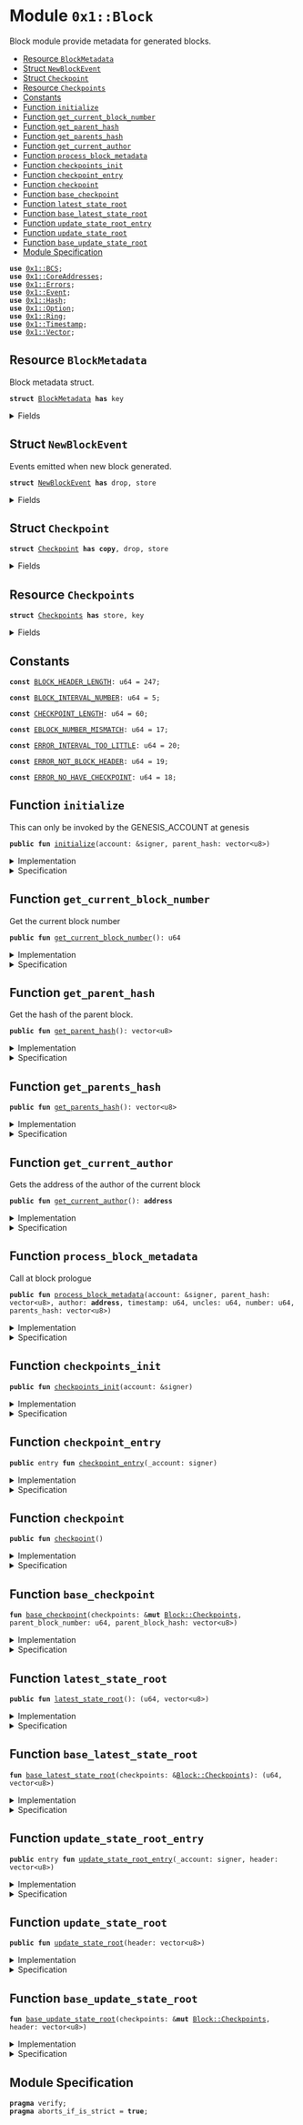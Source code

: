
<a name="0x1_Block"></a>

# Module `0x1::Block`

Block module provide metadata for generated blocks.


-  [Resource `BlockMetadata`](#0x1_Block_BlockMetadata)
-  [Struct `NewBlockEvent`](#0x1_Block_NewBlockEvent)
-  [Struct `Checkpoint`](#0x1_Block_Checkpoint)
-  [Resource `Checkpoints`](#0x1_Block_Checkpoints)
-  [Constants](#@Constants_0)
-  [Function `initialize`](#0x1_Block_initialize)
-  [Function `get_current_block_number`](#0x1_Block_get_current_block_number)
-  [Function `get_parent_hash`](#0x1_Block_get_parent_hash)
-  [Function `get_parents_hash`](#0x1_Block_get_parents_hash)
-  [Function `get_current_author`](#0x1_Block_get_current_author)
-  [Function `process_block_metadata`](#0x1_Block_process_block_metadata)
-  [Function `checkpoints_init`](#0x1_Block_checkpoints_init)
-  [Function `checkpoint_entry`](#0x1_Block_checkpoint_entry)
-  [Function `checkpoint`](#0x1_Block_checkpoint)
-  [Function `base_checkpoint`](#0x1_Block_base_checkpoint)
-  [Function `latest_state_root`](#0x1_Block_latest_state_root)
-  [Function `base_latest_state_root`](#0x1_Block_base_latest_state_root)
-  [Function `update_state_root_entry`](#0x1_Block_update_state_root_entry)
-  [Function `update_state_root`](#0x1_Block_update_state_root)
-  [Function `base_update_state_root`](#0x1_Block_base_update_state_root)
-  [Module Specification](#@Module_Specification_1)


<pre><code><b>use</b> <a href="BCS.md#0x1_BCS">0x1::BCS</a>;
<b>use</b> <a href="CoreAddresses.md#0x1_CoreAddresses">0x1::CoreAddresses</a>;
<b>use</b> <a href="Errors.md#0x1_Errors">0x1::Errors</a>;
<b>use</b> <a href="Event.md#0x1_Event">0x1::Event</a>;
<b>use</b> <a href="Hash.md#0x1_Hash">0x1::Hash</a>;
<b>use</b> <a href="Option.md#0x1_Option">0x1::Option</a>;
<b>use</b> <a href="Ring.md#0x1_Ring">0x1::Ring</a>;
<b>use</b> <a href="Timestamp.md#0x1_Timestamp">0x1::Timestamp</a>;
<b>use</b> <a href="Vector.md#0x1_Vector">0x1::Vector</a>;
</code></pre>



<a name="0x1_Block_BlockMetadata"></a>

## Resource `BlockMetadata`

Block metadata struct.


<pre><code><b>struct</b> <a href="Block.md#0x1_Block_BlockMetadata">BlockMetadata</a> <b>has</b> key
</code></pre>



<details>
<summary>Fields</summary>


<dl>
<dt>
<code>number: u64</code>
</dt>
<dd>
 number of the current block
</dd>
<dt>
<code>parent_hash: vector&lt;u8&gt;</code>
</dt>
<dd>
 Hash of the parent block.
</dd>
<dt>
<code>author: <b>address</b></code>
</dt>
<dd>
 Author of the current block.
</dd>
<dt>
<code>uncles: u64</code>
</dt>
<dd>
 number of uncles.
</dd>
<dt>
<code>parents_hash: vector&lt;u8&gt;</code>
</dt>
<dd>
 An Array of the parents hash for a Dag block.
</dd>
<dt>
<code>new_block_events: <a href="Event.md#0x1_Event_EventHandle">Event::EventHandle</a>&lt;<a href="Block.md#0x1_Block_NewBlockEvent">Block::NewBlockEvent</a>&gt;</code>
</dt>
<dd>
 Handle of events when new blocks are emitted
</dd>
</dl>


</details>

<a name="0x1_Block_NewBlockEvent"></a>

## Struct `NewBlockEvent`

Events emitted when new block generated.


<pre><code><b>struct</b> <a href="Block.md#0x1_Block_NewBlockEvent">NewBlockEvent</a> <b>has</b> drop, store
</code></pre>



<details>
<summary>Fields</summary>


<dl>
<dt>
<code>number: u64</code>
</dt>
<dd>

</dd>
<dt>
<code>author: <b>address</b></code>
</dt>
<dd>

</dd>
<dt>
<code>timestamp: u64</code>
</dt>
<dd>

</dd>
<dt>
<code>uncles: u64</code>
</dt>
<dd>

</dd>
<dt>
<code>parents_hash: vector&lt;u8&gt;</code>
</dt>
<dd>

</dd>
</dl>


</details>

<a name="0x1_Block_Checkpoint"></a>

## Struct `Checkpoint`



<pre><code><b>struct</b> <a href="Block.md#0x1_Block_Checkpoint">Checkpoint</a> <b>has</b> <b>copy</b>, drop, store
</code></pre>



<details>
<summary>Fields</summary>


<dl>
<dt>
<code>block_number: u64</code>
</dt>
<dd>

</dd>
<dt>
<code>block_hash: vector&lt;u8&gt;</code>
</dt>
<dd>

</dd>
<dt>
<code>state_root: <a href="Option.md#0x1_Option_Option">Option::Option</a>&lt;vector&lt;u8&gt;&gt;</code>
</dt>
<dd>

</dd>
</dl>


</details>

<a name="0x1_Block_Checkpoints"></a>

## Resource `Checkpoints`



<pre><code><b>struct</b> <a href="Block.md#0x1_Block_Checkpoints">Checkpoints</a> <b>has</b> store, key
</code></pre>



<details>
<summary>Fields</summary>


<dl>
<dt>
<code>checkpoints: <a href="Ring.md#0x1_Ring_Ring">Ring::Ring</a>&lt;<a href="Block.md#0x1_Block_Checkpoint">Block::Checkpoint</a>&gt;</code>
</dt>
<dd>

</dd>
<dt>
<code>index: u64</code>
</dt>
<dd>

</dd>
<dt>
<code>last_number: u64</code>
</dt>
<dd>

</dd>
</dl>


</details>

<a name="@Constants_0"></a>

## Constants


<a name="0x1_Block_BLOCK_HEADER_LENGTH"></a>



<pre><code><b>const</b> <a href="Block.md#0x1_Block_BLOCK_HEADER_LENGTH">BLOCK_HEADER_LENGTH</a>: u64 = 247;
</code></pre>



<a name="0x1_Block_BLOCK_INTERVAL_NUMBER"></a>



<pre><code><b>const</b> <a href="Block.md#0x1_Block_BLOCK_INTERVAL_NUMBER">BLOCK_INTERVAL_NUMBER</a>: u64 = 5;
</code></pre>



<a name="0x1_Block_CHECKPOINT_LENGTH"></a>



<pre><code><b>const</b> <a href="Block.md#0x1_Block_CHECKPOINT_LENGTH">CHECKPOINT_LENGTH</a>: u64 = 60;
</code></pre>



<a name="0x1_Block_EBLOCK_NUMBER_MISMATCH"></a>



<pre><code><b>const</b> <a href="Block.md#0x1_Block_EBLOCK_NUMBER_MISMATCH">EBLOCK_NUMBER_MISMATCH</a>: u64 = 17;
</code></pre>



<a name="0x1_Block_ERROR_INTERVAL_TOO_LITTLE"></a>



<pre><code><b>const</b> <a href="Block.md#0x1_Block_ERROR_INTERVAL_TOO_LITTLE">ERROR_INTERVAL_TOO_LITTLE</a>: u64 = 20;
</code></pre>



<a name="0x1_Block_ERROR_NOT_BLOCK_HEADER"></a>



<pre><code><b>const</b> <a href="Block.md#0x1_Block_ERROR_NOT_BLOCK_HEADER">ERROR_NOT_BLOCK_HEADER</a>: u64 = 19;
</code></pre>



<a name="0x1_Block_ERROR_NO_HAVE_CHECKPOINT"></a>



<pre><code><b>const</b> <a href="Block.md#0x1_Block_ERROR_NO_HAVE_CHECKPOINT">ERROR_NO_HAVE_CHECKPOINT</a>: u64 = 18;
</code></pre>



<a name="0x1_Block_initialize"></a>

## Function `initialize`

This can only be invoked by the GENESIS_ACCOUNT at genesis


<pre><code><b>public</b> <b>fun</b> <a href="Block.md#0x1_Block_initialize">initialize</a>(account: &signer, parent_hash: vector&lt;u8&gt;)
</code></pre>



<details>
<summary>Implementation</summary>


<pre><code><b>public</b> <b>fun</b> <a href="Block.md#0x1_Block_initialize">initialize</a>(account: &signer, parent_hash: vector&lt;u8&gt;) {
    <a href="Timestamp.md#0x1_Timestamp_assert_genesis">Timestamp::assert_genesis</a>();
    <a href="CoreAddresses.md#0x1_CoreAddresses_assert_genesis_address">CoreAddresses::assert_genesis_address</a>(account);

    <b>move_to</b>&lt;<a href="Block.md#0x1_Block_BlockMetadata">BlockMetadata</a>&gt;(
        account,
        <a href="Block.md#0x1_Block_BlockMetadata">BlockMetadata</a> {
            number: 0,
            parent_hash,
            author: <a href="CoreAddresses.md#0x1_CoreAddresses_GENESIS_ADDRESS">CoreAddresses::GENESIS_ADDRESS</a>(),
            uncles: 0,
            parents_hash: <a href="Vector.md#0x1_Vector_empty">Vector::empty</a>(),
            new_block_events: <a href="Event.md#0x1_Event_new_event_handle">Event::new_event_handle</a>&lt;<a href="Block.md#0x1_Block_NewBlockEvent">Self::NewBlockEvent</a>&gt;(account),
        });
}
</code></pre>



</details>

<details>
<summary>Specification</summary>



<pre><code><b>aborts_if</b> !<a href="Timestamp.md#0x1_Timestamp_is_genesis">Timestamp::is_genesis</a>();
<b>aborts_if</b> <a href="Signer.md#0x1_Signer_address_of">Signer::address_of</a>(account) != <a href="CoreAddresses.md#0x1_CoreAddresses_GENESIS_ADDRESS">CoreAddresses::GENESIS_ADDRESS</a>();
<b>aborts_if</b> <b>exists</b>&lt;<a href="Block.md#0x1_Block_BlockMetadata">BlockMetadata</a>&gt;(<a href="Signer.md#0x1_Signer_address_of">Signer::address_of</a>(account));
</code></pre>



</details>

<a name="0x1_Block_get_current_block_number"></a>

## Function `get_current_block_number`

Get the current block number


<pre><code><b>public</b> <b>fun</b> <a href="Block.md#0x1_Block_get_current_block_number">get_current_block_number</a>(): u64
</code></pre>



<details>
<summary>Implementation</summary>


<pre><code><b>public</b> <b>fun</b> <a href="Block.md#0x1_Block_get_current_block_number">get_current_block_number</a>(): u64 <b>acquires</b> <a href="Block.md#0x1_Block_BlockMetadata">BlockMetadata</a> {
  <b>borrow_global</b>&lt;<a href="Block.md#0x1_Block_BlockMetadata">BlockMetadata</a>&gt;(<a href="CoreAddresses.md#0x1_CoreAddresses_GENESIS_ADDRESS">CoreAddresses::GENESIS_ADDRESS</a>()).number
}
</code></pre>



</details>

<details>
<summary>Specification</summary>



<pre><code><b>aborts_if</b> !<b>exists</b>&lt;<a href="Block.md#0x1_Block_BlockMetadata">BlockMetadata</a>&gt;(<a href="CoreAddresses.md#0x1_CoreAddresses_GENESIS_ADDRESS">CoreAddresses::GENESIS_ADDRESS</a>());
</code></pre>



</details>

<a name="0x1_Block_get_parent_hash"></a>

## Function `get_parent_hash`

Get the hash of the parent block.


<pre><code><b>public</b> <b>fun</b> <a href="Block.md#0x1_Block_get_parent_hash">get_parent_hash</a>(): vector&lt;u8&gt;
</code></pre>



<details>
<summary>Implementation</summary>


<pre><code><b>public</b> <b>fun</b> <a href="Block.md#0x1_Block_get_parent_hash">get_parent_hash</a>(): vector&lt;u8&gt; <b>acquires</b> <a href="Block.md#0x1_Block_BlockMetadata">BlockMetadata</a> {
  *&<b>borrow_global</b>&lt;<a href="Block.md#0x1_Block_BlockMetadata">BlockMetadata</a>&gt;(<a href="CoreAddresses.md#0x1_CoreAddresses_GENESIS_ADDRESS">CoreAddresses::GENESIS_ADDRESS</a>()).parent_hash
}
</code></pre>



</details>

<details>
<summary>Specification</summary>



<pre><code><b>aborts_if</b> !<b>exists</b>&lt;<a href="Block.md#0x1_Block_BlockMetadata">BlockMetadata</a>&gt;(<a href="CoreAddresses.md#0x1_CoreAddresses_GENESIS_ADDRESS">CoreAddresses::GENESIS_ADDRESS</a>());
</code></pre>



</details>

<a name="0x1_Block_get_parents_hash"></a>

## Function `get_parents_hash`



<pre><code><b>public</b> <b>fun</b> <a href="Block.md#0x1_Block_get_parents_hash">get_parents_hash</a>(): vector&lt;u8&gt;
</code></pre>



<details>
<summary>Implementation</summary>


<pre><code><b>public</b> <b>fun</b> <a href="Block.md#0x1_Block_get_parents_hash">get_parents_hash</a>(): vector&lt;u8&gt; <b>acquires</b> <a href="Block.md#0x1_Block_BlockMetadata">BlockMetadata</a> {
    *&<b>borrow_global</b>&lt;<a href="Block.md#0x1_Block_BlockMetadata">BlockMetadata</a>&gt;(<a href="CoreAddresses.md#0x1_CoreAddresses_GENESIS_ADDRESS">CoreAddresses::GENESIS_ADDRESS</a>()).parents_hash
}
</code></pre>



</details>

<details>
<summary>Specification</summary>



<pre><code><b>aborts_if</b> !<b>exists</b>&lt;<a href="Block.md#0x1_Block_BlockMetadata">BlockMetadata</a>&gt;(<a href="CoreAddresses.md#0x1_CoreAddresses_GENESIS_ADDRESS">CoreAddresses::GENESIS_ADDRESS</a>());
</code></pre>



</details>

<a name="0x1_Block_get_current_author"></a>

## Function `get_current_author`

Gets the address of the author of the current block


<pre><code><b>public</b> <b>fun</b> <a href="Block.md#0x1_Block_get_current_author">get_current_author</a>(): <b>address</b>
</code></pre>



<details>
<summary>Implementation</summary>


<pre><code><b>public</b> <b>fun</b> <a href="Block.md#0x1_Block_get_current_author">get_current_author</a>(): <b>address</b> <b>acquires</b> <a href="Block.md#0x1_Block_BlockMetadata">BlockMetadata</a> {
  <b>borrow_global</b>&lt;<a href="Block.md#0x1_Block_BlockMetadata">BlockMetadata</a>&gt;(<a href="CoreAddresses.md#0x1_CoreAddresses_GENESIS_ADDRESS">CoreAddresses::GENESIS_ADDRESS</a>()).author
}
</code></pre>



</details>

<details>
<summary>Specification</summary>



<pre><code><b>aborts_if</b> !<b>exists</b>&lt;<a href="Block.md#0x1_Block_BlockMetadata">BlockMetadata</a>&gt;(<a href="CoreAddresses.md#0x1_CoreAddresses_GENESIS_ADDRESS">CoreAddresses::GENESIS_ADDRESS</a>());
</code></pre>



</details>

<a name="0x1_Block_process_block_metadata"></a>

## Function `process_block_metadata`

Call at block prologue


<pre><code><b>public</b> <b>fun</b> <a href="Block.md#0x1_Block_process_block_metadata">process_block_metadata</a>(account: &signer, parent_hash: vector&lt;u8&gt;, author: <b>address</b>, timestamp: u64, uncles: u64, number: u64, parents_hash: vector&lt;u8&gt;)
</code></pre>



<details>
<summary>Implementation</summary>


<pre><code><b>public</b> <b>fun</b> <a href="Block.md#0x1_Block_process_block_metadata">process_block_metadata</a>(account: &signer, parent_hash: vector&lt;u8&gt;,author: <b>address</b>, timestamp: u64, uncles:u64, number:u64, parents_hash: vector&lt;u8&gt;) <b>acquires</b> <a href="Block.md#0x1_Block_BlockMetadata">BlockMetadata</a>{
    <a href="CoreAddresses.md#0x1_CoreAddresses_assert_genesis_address">CoreAddresses::assert_genesis_address</a>(account);

    <b>let</b> block_metadata_ref = <b>borrow_global_mut</b>&lt;<a href="Block.md#0x1_Block_BlockMetadata">BlockMetadata</a>&gt;(<a href="CoreAddresses.md#0x1_CoreAddresses_GENESIS_ADDRESS">CoreAddresses::GENESIS_ADDRESS</a>());
    <b>assert</b>!(number == (block_metadata_ref.number + 1), <a href="Errors.md#0x1_Errors_invalid_argument">Errors::invalid_argument</a>(<a href="Block.md#0x1_Block_EBLOCK_NUMBER_MISMATCH">EBLOCK_NUMBER_MISMATCH</a>));
    block_metadata_ref.number = number;
    block_metadata_ref.author= author;
    block_metadata_ref.parent_hash = parent_hash;
    block_metadata_ref.uncles = uncles;
    block_metadata_ref.parents_hash = parents_hash;

    <a href="Event.md#0x1_Event_emit_event">Event::emit_event</a>&lt;<a href="Block.md#0x1_Block_NewBlockEvent">NewBlockEvent</a>&gt;(
      &<b>mut</b> block_metadata_ref.new_block_events,
      <a href="Block.md#0x1_Block_NewBlockEvent">NewBlockEvent</a> {
          number,
          author,
          timestamp,
          uncles,
          parents_hash,
      }
    );
}
</code></pre>



</details>

<details>
<summary>Specification</summary>



<pre><code><b>aborts_if</b> <a href="Signer.md#0x1_Signer_address_of">Signer::address_of</a>(account) != <a href="CoreAddresses.md#0x1_CoreAddresses_GENESIS_ADDRESS">CoreAddresses::GENESIS_ADDRESS</a>();
<b>aborts_if</b> !<b>exists</b>&lt;<a href="Block.md#0x1_Block_BlockMetadata">BlockMetadata</a>&gt;(<a href="CoreAddresses.md#0x1_CoreAddresses_GENESIS_ADDRESS">CoreAddresses::GENESIS_ADDRESS</a>());
<b>aborts_if</b> number != <b>global</b>&lt;<a href="Block.md#0x1_Block_BlockMetadata">BlockMetadata</a>&gt;(<a href="CoreAddresses.md#0x1_CoreAddresses_GENESIS_ADDRESS">CoreAddresses::GENESIS_ADDRESS</a>()).number + 1;
</code></pre>




<a name="0x1_Block_AbortsIfBlockMetadataNotExist"></a>


<pre><code><b>schema</b> <a href="Block.md#0x1_Block_AbortsIfBlockMetadataNotExist">AbortsIfBlockMetadataNotExist</a> {
    <b>aborts_if</b> !<b>exists</b>&lt;<a href="Block.md#0x1_Block_BlockMetadata">BlockMetadata</a>&gt;(<a href="CoreAddresses.md#0x1_CoreAddresses_GENESIS_ADDRESS">CoreAddresses::GENESIS_ADDRESS</a>());
}
</code></pre>



</details>

<a name="0x1_Block_checkpoints_init"></a>

## Function `checkpoints_init`



<pre><code><b>public</b> <b>fun</b> <a href="Block.md#0x1_Block_checkpoints_init">checkpoints_init</a>(account: &signer)
</code></pre>



<details>
<summary>Implementation</summary>


<pre><code><b>public</b> <b>fun</b> <a href="Block.md#0x1_Block_checkpoints_init">checkpoints_init</a>(account: &signer){
    <a href="CoreAddresses.md#0x1_CoreAddresses_assert_genesis_address">CoreAddresses::assert_genesis_address</a>(account);

    <b>let</b> checkpoints = <a href="Ring.md#0x1_Ring_create_with_capacity">Ring::create_with_capacity</a>&lt;<a href="Block.md#0x1_Block_Checkpoint">Checkpoint</a>&gt;(<a href="Block.md#0x1_Block_CHECKPOINT_LENGTH">CHECKPOINT_LENGTH</a>);
    <b>move_to</b>&lt;<a href="Block.md#0x1_Block_Checkpoints">Checkpoints</a>&gt;(
        account,
        <a href="Block.md#0x1_Block_Checkpoints">Checkpoints</a> {
           checkpoints,
           index        : 0,
           last_number  : 0,
    });
}
</code></pre>



</details>

<details>
<summary>Specification</summary>



<pre><code><b>pragma</b> verify = <b>false</b>;
</code></pre>



</details>

<a name="0x1_Block_checkpoint_entry"></a>

## Function `checkpoint_entry`



<pre><code><b>public</b> entry <b>fun</b> <a href="Block.md#0x1_Block_checkpoint_entry">checkpoint_entry</a>(_account: signer)
</code></pre>



<details>
<summary>Implementation</summary>


<pre><code><b>public</b> entry <b>fun</b> <a href="Block.md#0x1_Block_checkpoint_entry">checkpoint_entry</a>(_account: signer) <b>acquires</b> <a href="Block.md#0x1_Block_BlockMetadata">BlockMetadata</a>, <a href="Block.md#0x1_Block_Checkpoints">Checkpoints</a> {
    <a href="Block.md#0x1_Block_checkpoint">checkpoint</a>();
}
</code></pre>



</details>

<details>
<summary>Specification</summary>



<pre><code><b>pragma</b> verify = <b>false</b>;
</code></pre>



</details>

<a name="0x1_Block_checkpoint"></a>

## Function `checkpoint`



<pre><code><b>public</b> <b>fun</b> <a href="Block.md#0x1_Block_checkpoint">checkpoint</a>()
</code></pre>



<details>
<summary>Implementation</summary>


<pre><code><b>public</b> <b>fun</b> <a href="Block.md#0x1_Block_checkpoint">checkpoint</a>() <b>acquires</b> <a href="Block.md#0x1_Block_BlockMetadata">BlockMetadata</a>, <a href="Block.md#0x1_Block_Checkpoints">Checkpoints</a>{
    <b>let</b> parent_block_number = <a href="Block.md#0x1_Block_get_current_block_number">get_current_block_number</a>() - 1;
    <b>let</b> parent_block_hash   = <a href="Block.md#0x1_Block_get_parent_hash">get_parent_hash</a>();

    <b>let</b> checkpoints = <b>borrow_global_mut</b>&lt;<a href="Block.md#0x1_Block_Checkpoints">Checkpoints</a>&gt;(<a href="CoreAddresses.md#0x1_CoreAddresses_GENESIS_ADDRESS">CoreAddresses::GENESIS_ADDRESS</a>());
    <a href="Block.md#0x1_Block_base_checkpoint">base_checkpoint</a>(checkpoints, parent_block_number, parent_block_hash);

}
</code></pre>



</details>

<details>
<summary>Specification</summary>



<pre><code><b>pragma</b> verify = <b>false</b>;
</code></pre>



</details>

<a name="0x1_Block_base_checkpoint"></a>

## Function `base_checkpoint`



<pre><code><b>fun</b> <a href="Block.md#0x1_Block_base_checkpoint">base_checkpoint</a>(checkpoints: &<b>mut</b> <a href="Block.md#0x1_Block_Checkpoints">Block::Checkpoints</a>, parent_block_number: u64, parent_block_hash: vector&lt;u8&gt;)
</code></pre>



<details>
<summary>Implementation</summary>


<pre><code><b>fun</b> <a href="Block.md#0x1_Block_base_checkpoint">base_checkpoint</a>(checkpoints: &<b>mut</b> <a href="Block.md#0x1_Block_Checkpoints">Checkpoints</a>, parent_block_number: u64, parent_block_hash:vector&lt;u8&gt;){
    <b>assert</b>!(checkpoints.last_number + <a href="Block.md#0x1_Block_BLOCK_INTERVAL_NUMBER">BLOCK_INTERVAL_NUMBER</a> &lt;= parent_block_number || checkpoints.last_number == 0, <a href="Errors.md#0x1_Errors_invalid_argument">Errors::invalid_argument</a>(<a href="Block.md#0x1_Block_ERROR_INTERVAL_TOO_LITTLE">ERROR_INTERVAL_TOO_LITTLE</a>));

    checkpoints.index = checkpoints.index + 1;
    checkpoints.last_number = parent_block_number;
    <b>let</b> op_checkpoint = <a href="Ring.md#0x1_Ring_push">Ring::push</a>&lt;<a href="Block.md#0x1_Block_Checkpoint">Checkpoint</a>&gt;(&<b>mut</b> checkpoints.checkpoints, <a href="Block.md#0x1_Block_Checkpoint">Checkpoint</a> {
                                                            block_number: parent_block_number,
                                                            block_hash: parent_block_hash,
                                                            state_root: <a href="Option.md#0x1_Option_none">Option::none</a>&lt;vector&lt;u8&gt;&gt;(),
                                                        } );
    <b>if</b>(<a href="Option.md#0x1_Option_is_some">Option::is_some</a>(&op_checkpoint)){
        <a href="Option.md#0x1_Option_destroy_some">Option::destroy_some</a>(op_checkpoint);
    }<b>else</b>{
        <a href="Option.md#0x1_Option_destroy_none">Option::destroy_none</a>(op_checkpoint);
    }
}
</code></pre>



</details>

<details>
<summary>Specification</summary>



<pre><code><b>pragma</b> verify = <b>false</b>;
</code></pre>



</details>

<a name="0x1_Block_latest_state_root"></a>

## Function `latest_state_root`



<pre><code><b>public</b> <b>fun</b> <a href="Block.md#0x1_Block_latest_state_root">latest_state_root</a>(): (u64, vector&lt;u8&gt;)
</code></pre>



<details>
<summary>Implementation</summary>


<pre><code><b>public</b> <b>fun</b> <a href="Block.md#0x1_Block_latest_state_root">latest_state_root</a>():(u64,vector&lt;u8&gt;) <b>acquires</b>  <a href="Block.md#0x1_Block_Checkpoints">Checkpoints</a>{
    <b>let</b> checkpoints = <b>borrow_global</b>&lt;<a href="Block.md#0x1_Block_Checkpoints">Checkpoints</a>&gt;(<a href="CoreAddresses.md#0x1_CoreAddresses_GENESIS_ADDRESS">CoreAddresses::GENESIS_ADDRESS</a>());
    <a href="Block.md#0x1_Block_base_latest_state_root">base_latest_state_root</a>(checkpoints)
}
</code></pre>



</details>

<details>
<summary>Specification</summary>



<pre><code><b>pragma</b> verify = <b>false</b>;
</code></pre>



</details>

<a name="0x1_Block_base_latest_state_root"></a>

## Function `base_latest_state_root`



<pre><code><b>fun</b> <a href="Block.md#0x1_Block_base_latest_state_root">base_latest_state_root</a>(checkpoints: &<a href="Block.md#0x1_Block_Checkpoints">Block::Checkpoints</a>): (u64, vector&lt;u8&gt;)
</code></pre>



<details>
<summary>Implementation</summary>


<pre><code><b>fun</b> <a href="Block.md#0x1_Block_base_latest_state_root">base_latest_state_root</a>(checkpoints: &<a href="Block.md#0x1_Block_Checkpoints">Checkpoints</a>):(u64,vector&lt;u8&gt;){
    <b>let</b> len = <a href="Ring.md#0x1_Ring_capacity">Ring::capacity</a>&lt;<a href="Block.md#0x1_Block_Checkpoint">Checkpoint</a>&gt;(&checkpoints.checkpoints);
    <b>let</b> j = <b>if</b>(checkpoints.index &lt; len - 1){
        checkpoints.index
    }<b>else</b>{
        len
    };
    <b>let</b> i = checkpoints.index;
    <b>while</b>( j &gt; 0){
        <b>let</b> op_checkpoint = <a href="Ring.md#0x1_Ring_borrow">Ring::borrow</a>(&checkpoints.checkpoints, i - 1 );
        <b>if</b>( <a href="Option.md#0x1_Option_is_some">Option::is_some</a>(op_checkpoint) && <a href="Option.md#0x1_Option_is_some">Option::is_some</a>(&<a href="Option.md#0x1_Option_borrow">Option::borrow</a>(op_checkpoint).state_root) ) {
            <b>let</b> state_root = <a href="Option.md#0x1_Option_borrow">Option::borrow</a>(&<a href="Option.md#0x1_Option_borrow">Option::borrow</a>(op_checkpoint).state_root);
            <b>return</b> (<a href="Option.md#0x1_Option_borrow">Option::borrow</a>(op_checkpoint).block_number, *state_root)
        };
        j = j - 1;
        i = i - 1;
    };

    <b>abort</b> <a href="Errors.md#0x1_Errors_invalid_state">Errors::invalid_state</a>(<a href="Block.md#0x1_Block_ERROR_NO_HAVE_CHECKPOINT">ERROR_NO_HAVE_CHECKPOINT</a>)
}
</code></pre>



</details>

<details>
<summary>Specification</summary>



<pre><code><b>pragma</b> verify = <b>false</b>;
</code></pre>



</details>

<a name="0x1_Block_update_state_root_entry"></a>

## Function `update_state_root_entry`



<pre><code><b>public</b> entry <b>fun</b> <a href="Block.md#0x1_Block_update_state_root_entry">update_state_root_entry</a>(_account: signer, header: vector&lt;u8&gt;)
</code></pre>



<details>
<summary>Implementation</summary>


<pre><code><b>public</b> entry <b>fun</b> <a href="Block.md#0x1_Block_update_state_root_entry">update_state_root_entry</a>(_account: signer , header: vector&lt;u8&gt;)
<b>acquires</b> <a href="Block.md#0x1_Block_Checkpoints">Checkpoints</a> {
    <a href="Block.md#0x1_Block_update_state_root">update_state_root</a>(header);
}
</code></pre>



</details>

<details>
<summary>Specification</summary>



<pre><code><b>pragma</b> verify = <b>false</b>;
</code></pre>



</details>

<a name="0x1_Block_update_state_root"></a>

## Function `update_state_root`



<pre><code><b>public</b> <b>fun</b> <a href="Block.md#0x1_Block_update_state_root">update_state_root</a>(header: vector&lt;u8&gt;)
</code></pre>



<details>
<summary>Implementation</summary>


<pre><code><b>public</b> <b>fun</b> <a href="Block.md#0x1_Block_update_state_root">update_state_root</a>(header: vector&lt;u8&gt;) <b>acquires</b>  <a href="Block.md#0x1_Block_Checkpoints">Checkpoints</a> {
    <b>let</b> checkpoints = <b>borrow_global_mut</b>&lt;<a href="Block.md#0x1_Block_Checkpoints">Checkpoints</a>&gt;(<a href="CoreAddresses.md#0x1_CoreAddresses_GENESIS_ADDRESS">CoreAddresses::GENESIS_ADDRESS</a>());
    <a href="Block.md#0x1_Block_base_update_state_root">base_update_state_root</a>(checkpoints, header);
}
</code></pre>



</details>

<details>
<summary>Specification</summary>



<pre><code><b>pragma</b> verify = <b>false</b>;
</code></pre>



</details>

<a name="0x1_Block_base_update_state_root"></a>

## Function `base_update_state_root`



<pre><code><b>fun</b> <a href="Block.md#0x1_Block_base_update_state_root">base_update_state_root</a>(checkpoints: &<b>mut</b> <a href="Block.md#0x1_Block_Checkpoints">Block::Checkpoints</a>, header: vector&lt;u8&gt;)
</code></pre>



<details>
<summary>Implementation</summary>


<pre><code><b>fun</b> <a href="Block.md#0x1_Block_base_update_state_root">base_update_state_root</a>(checkpoints: &<b>mut</b> <a href="Block.md#0x1_Block_Checkpoints">Checkpoints</a>, header: vector&lt;u8&gt;){
    <b>let</b> prefix = <a href="Hash.md#0x1_Hash_sha3_256">Hash::sha3_256</a>(b"STARCOIN::BlockHeader");

    //parent_hash
    <b>let</b> new_offset = <a href="BCS.md#0x1_BCS_skip_bytes">BCS::skip_bytes</a>(&header,0);
    //timestamp
    <b>let</b> new_offset = <a href="BCS.md#0x1_BCS_skip_u64">BCS::skip_u64</a>(&header,new_offset);
    //number
    <b>let</b> (number,new_offset) = <a href="BCS.md#0x1_BCS_deserialize_u64">BCS::deserialize_u64</a>(&header,new_offset);
    //author
    new_offset = <a href="BCS.md#0x1_BCS_skip_address">BCS::skip_address</a>(&header,new_offset);
    //author_auth_key
    new_offset = <a href="BCS.md#0x1_BCS_skip_option_bytes">BCS::skip_option_bytes</a>(&header,new_offset);
    //txn_accumulator_root
    new_offset = <a href="BCS.md#0x1_BCS_skip_bytes">BCS::skip_bytes</a>(&header,new_offset);
    //block_accumulator_root
    new_offset = <a href="BCS.md#0x1_BCS_skip_bytes">BCS::skip_bytes</a>(&header,new_offset);
    //state_root
    <b>let</b> (state_root,_new_offset) = <a href="BCS.md#0x1_BCS_deserialize_bytes">BCS::deserialize_bytes</a>(&header,new_offset);

    <a href="Vector.md#0x1_Vector_append">Vector::append</a>(&<b>mut</b> prefix,header);
    <b>let</b> block_hash = <a href="Hash.md#0x1_Hash_sha3_256">Hash::sha3_256</a>(prefix);

    <b>let</b> len = <a href="Ring.md#0x1_Ring_capacity">Ring::capacity</a>&lt;<a href="Block.md#0x1_Block_Checkpoint">Checkpoint</a>&gt;(&checkpoints.checkpoints);
    <b>let</b> j = <b>if</b>(checkpoints.index &lt; len - 1){
        checkpoints.index
    }<b>else</b>{
        len
    };
    <b>let</b> i = checkpoints.index;
    <b>while</b>( j &gt; 0){
        <b>let</b> op_checkpoint = <a href="Ring.md#0x1_Ring_borrow_mut">Ring::borrow_mut</a>(&<b>mut</b> checkpoints.checkpoints, i - 1);

        <b>if</b>( <a href="Option.md#0x1_Option_is_some">Option::is_some</a>(op_checkpoint) && &<a href="Option.md#0x1_Option_borrow">Option::borrow</a>(op_checkpoint).block_hash == &block_hash && <a href="Option.md#0x1_Option_borrow">Option::borrow</a>&lt;<a href="Block.md#0x1_Block_Checkpoint">Checkpoint</a>&gt;(op_checkpoint).block_number == number) {

            <b>let</b> op_state_root = &<b>mut</b> <a href="Option.md#0x1_Option_borrow_mut">Option::borrow_mut</a>&lt;<a href="Block.md#0x1_Block_Checkpoint">Checkpoint</a>&gt;(op_checkpoint).state_root;
            <b>if</b>(<a href="Option.md#0x1_Option_is_some">Option::is_some</a>(op_state_root)){
                <a href="Option.md#0x1_Option_swap">Option::swap</a>(op_state_root, state_root);
            }<b>else</b>{
                <a href="Option.md#0x1_Option_fill">Option::fill</a>(op_state_root, state_root);
            };
            <b>return</b>
        };
        j = j - 1;
        i = i - 1;
    };

    <b>abort</b> <a href="Errors.md#0x1_Errors_invalid_state">Errors::invalid_state</a>(<a href="Block.md#0x1_Block_ERROR_NO_HAVE_CHECKPOINT">ERROR_NO_HAVE_CHECKPOINT</a>)
}
</code></pre>



</details>

<details>
<summary>Specification</summary>



<pre><code><b>pragma</b> verify = <b>false</b>;
</code></pre>



</details>

<a name="@Module_Specification_1"></a>

## Module Specification



<pre><code><b>pragma</b> verify;
<b>pragma</b> aborts_if_is_strict = <b>true</b>;
</code></pre>
